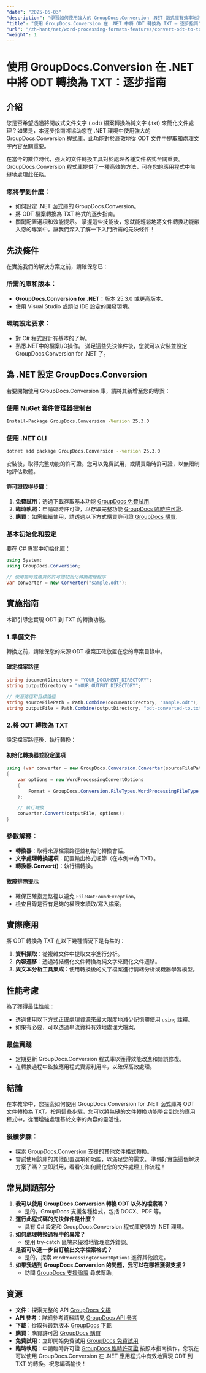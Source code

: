 ```yaml
---
"date": "2025-05-03"
"description": "學習如何使用強大的 GroupDocs.Conversion .NET 函式庫有效率地將開放式文件文字檔 (.odt) 轉換為純文字 (.txt)。本教學簡單易懂，幫助您簡化文件處理流程。"
"title": "使用 GroupDocs.Conversion 在 .NET 中將 ODT 轉換為 TXT — 逐步指南"
"url": "/zh-hant/net/word-processing-formats-features/convert-odt-to-txt-groupdocs-net/"
"weight": 1
---
```


# 使用 GroupDocs.Conversion 在 .NET 中將 ODT 轉換為 TXT：逐步指南
## 介紹
您是否希望透過將開放式文件文字 (.odt) 檔案轉換為純文字 (.txt) 來簡化文件處理？如果是，本逐步指南將協助您在 .NET 環境中使用強大的 GroupDocs.Conversion 程式庫。此功能對於高效地從 ODT 文件中提取和處理文字內容至關重要。

在當今的數位時代，強大的文件轉換工具對於處理各種文件格式至關重要。 GroupDocs.Conversion 程式庫提供了一種高效的方法，可在您的應用程式中無縫地處理此任務。 
### 您將學到什麼：
- 如何設定 .NET 函式庫的 GroupDocs.Conversion。
- 將 ODT 檔案轉換為 TXT 格式的逐步指南。
- 關鍵配置選項和效能提示。
掌握這些技能後，您就能輕鬆地將文件轉換功能融入您的專案中。讓我們深入了解一下入門所需的先決條件！
## 先決條件
在實施我們的解決方案之前，請確保您已：
### 所需的庫和版本：
- **GroupDocs.Conversion for .NET**：版本 25.3.0 或更高版本。
- 使用 Visual Studio 或類似 IDE 設定的開發環境。
### 環境設定要求：
- 對 C# 程式設計有基本的了解。
- 熟悉.NET中的檔案I/O操作。
滿足這些先決條件後，您就可以安裝並設定 GroupDocs.Conversion for .NET 了。
## 為 .NET 設定 GroupDocs.Conversion
若要開始使用 GroupDocs.Conversion 庫，請將其新增至您的專案：
### 使用 NuGet 套件管理器控制台
```bash
Install-Package GroupDocs.Conversion -Version 25.3.0
```
### 使用 .NET CLI
```bash
dotnet add package GroupDocs.Conversion --version 25.3.0
```
安裝後，取得完整功能的許可證。您可以免費試用，或購買臨時許可證，以無限制地評估軟體。
#### 許可證取得步驟：
1. **免費試用**：透過下載存取基本功能 [GroupDocs 免費試用](https://releases。groupdocs.com/conversion/net/).
2. **臨時執照**：申請臨時許可證，以存取完整功能 [GroupDocs 臨時許可證](https://purchase。groupdocs.com/temporary-license/).
3. **購買**：如需繼續使用，請透過以下方式購買許可證 [GroupDocs 購買](https://purchase。groupdocs.com/buy).
### 基本初始化和設定
要在 C# 專案中初始化庫：
```csharp
using System;
using GroupDocs.Conversion;

// 使用臨時或購買的許可證初始化轉換處理程序
var converter = new Converter("sample.odt");
```
## 實施指南
本節引導您實現 ODT 到 TXT 的轉換功能。
### 1.準備文件
轉換之前，請確保您的來源 ODT 檔案正確放置在您的專案目錄中。
#### 確定檔案路徑
```csharp
string documentDirectory = "YOUR_DOCUMENT_DIRECTORY";
string outputDirectory = "YOUR_OUTPUT_DIRECTORY";

// 來源路徑和目標路徑
string sourceFilePath = Path.Combine(documentDirectory, "sample.odt");
string outputFile = Path.Combine(outputDirectory, "odt-converted-to.txt");
```
### 2.將 ODT 轉換為 TXT
設定檔案路徑後，執行轉換：
#### 初始化轉換器並設定選項
```csharp
using (var converter = new GroupDocs.Conversion.Converter(sourceFilePath))
{
    var options = new WordProcessingConvertOptions
    {
        Format = GroupDocs.Conversion.FileTypes.WordProcessingFileType.Txt
    };

    // 執行轉換
    converter.Convert(outputFile, options);
}
```
### 參數解釋：
- **轉換器**：取得來源檔案路徑並初始化轉換會話。
- **文字處理轉換選項**：配置輸出格式細節（在本例中為 TXT）。
- **轉換器.Convert()**：執行檔轉換。
#### 故障排除提示
- 確保正確指定路徑以避免 `FileNotFoundException`。
- 檢查目錄是否有足夠的權限來讀取/寫入檔案。
## 實際應用
將 ODT 轉換為 TXT 在以下幾種情況下是有益的：
1. **資料擷取**：從複雜文件中提取文字進行分析。
2. **內容遷移**：透過將結構化文件轉換為純文字來簡化文件遷移。
3. **與文本分析工具集成**：使用轉換後的文字檔案進行情緒分析或機器學習模型。
## 性能考慮
為了獲得最佳性能：
- 透過使用以下方式正確處理資源來最大限度地減少記憶體使用 `using` 註釋。
- 如果有必要，可以透過串流資料有效地處理大檔案。
### 最佳實踐
- 定期更新 GroupDocs.Conversion 程式庫以獲得效能改進和錯誤修復。
- 在轉換過程中監控應用程式資源利用率，以確保高效處理。
## 結論
在本教學中，您探索如何使用 GroupDocs.Conversion for .NET 函式庫將 ODT 文件轉換為 TXT。按照這些步驟，您可以將無縫的文件轉換功能整合到您的應用程式中，從而增強處理基於文字的內容的靈活性。
### 後續步驟：
- 探索 GroupDocs.Conversion 支援的其他文件格式轉換。
- 嘗試使用該庫的其他配置選項和功能，以滿足您的需求。
準備好實施這個解決方案了嗎？立即試用，看看它如何簡化您的文件處理工作流程！
## 常見問題部分
1. **我可以使用 GroupDocs.Conversion 轉換 ODT 以外的檔案嗎？**
   - 是的，GroupDocs 支援各種格式，包括 DOCX、PDF 等。
2. **運行此程式碼的先決條件是什麼？**
   - 具有 C# 設定和 GroupDocs.Conversion 程式庫安裝的 .NET 環境。
3. **如何處理轉換過程中的異常？**
   - 使用 try-catch 區塊來優雅地管理意外錯誤。
4. **是否可以進一步自訂輸出文字檔案格式？**
   - 是的，探索 `WordProcessingConvertOptions` 進行其他設定。
5. **如果我遇到 GroupDocs.Conversion 的問題，我可以在哪裡獲得支援？**
   - 訪問 [GroupDocs 支援論壇](https://forum.groupdocs.com/c/conversion/10) 尋求幫助。
## 資源
- **文件**：探索完整的 API [GroupDocs 文檔](https://docs.groupdocs.com/conversion/net/)
- **API 參考**：詳細參考資料請見 [GroupDocs API 參考](https://reference.groupdocs.com/conversion/net/)
- **下載**：從取得最新版本 [GroupDocs 下載](https://releases.groupdocs.com/conversion/net/)
- **購買**：購買許可證 [GroupDocs 購買](https://purchase.groupdocs.com/buy)
- **免費試用**：立即開始免費試用 [GroupDocs 免費試用](https://releases.groupdocs.com/conversion/net/)
- **臨時執照**：申請臨時許可證 [GroupDocs 臨時許可證](https://purchase.groupdocs.com/temporary-license/)
按照本指南操作，您現在可以使用 GroupDocs.Conversion 在 .NET 應用程式中有效地實現 ODT 到 TXT 的轉換。祝您編碼愉快！